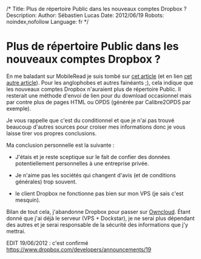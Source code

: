 /*
Title: Plus de répertoire Public dans les nouveaux comptes Dropbox ?
Description: 
Author: Sébastien Lucas
Date: 2012/06/19
Robots: noindex,nofollow
Language: fr
*/
# Plus de répertoire Public dans les nouveaux comptes Dropbox ?

En me baladant sur MobileRead je suis tombé sur [cet article](http://www.mobileread.com/forums/showthread.php?t=181578) (et en lien [cet autre article](http://forums.dropbox.com/topic.php?id=62381&replies=13)). Pour les anglophobes et autres fainéants ;), cela indique que les nouveaux comptes Dropbox n'auraient plus de répertoire Public. Il resterait une méthode d'envoi de lien pour du download occasionnel mais par contre plus de pages HTML ou OPDS (générée par Calibre2OPDS par exemple).

Je vous rappelle que c'est du conditionnel et que je n'ai pas trouvé beaucoup d'autres sources pour croiser mes informations donc je vous laisse tirer vos propres conclusions.

Ma conclusion personnelle est la suivante : 

*	J'étais et je reste sceptique sur le fait de confier des données potentiellement personnelles à une entreprise privée.

*	Je n'aime pas les sociétés qui changent d'avis (et de conditions générales) trop souvent.

*	le client Dropbox ne fonctionne pas bien sur mon VPS (je sais c'est mesquin).

Bilan de tout cela, j'abandonne Dropbox pour passer sur [Owncloud](http://owncloud.org/). Étant donné que j'ai déjà le serveur (VPS + Dockstar), je ne serai plus dépendant des autres et je serai responsable de la sécurité des informations que j'y mettrai.


EDIT 19/06/2012 : c'est confirmé https://www.dropbox.com/developers/announcements/19

